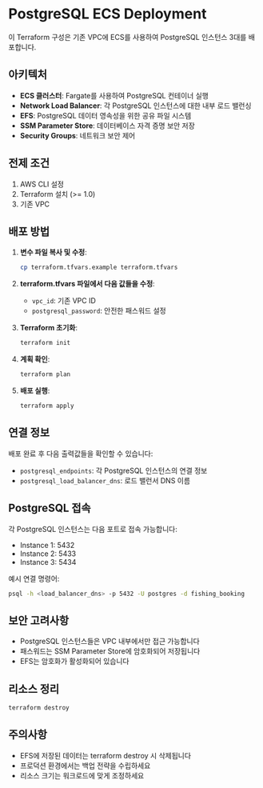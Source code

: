 # PostgreSQL ECS Deployment

이 Terraform 구성은 기존 VPC에 ECS를 사용하여 PostgreSQL 인스턴스 3대를 배포합니다.

## 아키텍처

- **ECS 클러스터**: Fargate를 사용하여 PostgreSQL 컨테이너 실행
- **Network Load Balancer**: 각 PostgreSQL 인스턴스에 대한 내부 로드 밸런싱
- **EFS**: PostgreSQL 데이터 영속성을 위한 공유 파일 시스템
- **SSM Parameter Store**: 데이터베이스 자격 증명 보안 저장
- **Security Groups**: 네트워크 보안 제어

## 전제 조건

1. AWS CLI 설정
2. Terraform 설치 (>= 1.0)
3. 기존 VPC

## 배포 방법

1. **변수 파일 복사 및 수정**:

   ```bash
   cp terraform.tfvars.example terraform.tfvars
   ```

2. **terraform.tfvars 파일에서 다음 값들을 수정**:

   - `vpc_id`: 기존 VPC ID
   - `postgresql_password`: 안전한 패스워드 설정

3. **Terraform 초기화**:

   ```bash
   terraform init
   ```

4. **계획 확인**:

   ```bash
   terraform plan
   ```

5. **배포 실행**:
   ```bash
   terraform apply
   ```

## 연결 정보

배포 완료 후 다음 출력값들을 확인할 수 있습니다:

- `postgresql_endpoints`: 각 PostgreSQL 인스턴스의 연결 정보
- `postgresql_load_balancer_dns`: 로드 밸런서 DNS 이름

## PostgreSQL 접속

각 PostgreSQL 인스턴스는 다음 포트로 접속 가능합니다:

- Instance 1: 5432
- Instance 2: 5433
- Instance 3: 5434

예시 연결 명령어:

```bash
psql -h <load_balancer_dns> -p 5432 -U postgres -d fishing_booking
```

## 보안 고려사항

- PostgreSQL 인스턴스들은 VPC 내부에서만 접근 가능합니다
- 패스워드는 SSM Parameter Store에 암호화되어 저장됩니다
- EFS는 암호화가 활성화되어 있습니다

## 리소스 정리

```bash
terraform destroy
```

## 주의사항

- EFS에 저장된 데이터는 terraform destroy 시 삭제됩니다
- 프로덕션 환경에서는 백업 전략을 수립하세요
- 리소스 크기는 워크로드에 맞게 조정하세요

